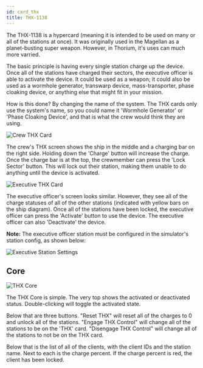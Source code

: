 ```yaml
---
id: card_thx
title: THX-1138
---
```


The THX-1138 is a hypercard (meaning it is intended to be used on many or all of
the stations at once). It was originally used in the Magellan as a
planet-busting super weapon. However, in Thorium, it's uses can much more
varried.

The basic principle is having every single station charge up the device. Once
all of the stations have charged their sectors, the executive officer is able to
activate the device. It could be used as a weapon; it could also be used as a
wormhole generator, transwarp device, mass-transporter, phase cloaking device,
or anything else that might fit in your mission.

How is this done? By changing the name of the system. The THX cards only use the
system's name, so you could name it 'Wormhole Generator' or 'Phase Cloaking
Device', and that is what the crew would think they are using.

![Crew THX Card](/img/card_thx1.jpg)

The crew's THX screen shows the ship in the middle and a charging bar on the
right side. Holding down the 'Charge' button will increase the charge. Once the
charge bar is at the top, the crewmember can press the 'Lock Sector' button.
This will lock out their station, making them unable to do anything until the
device is activated.

![Executive THX Card](/img/card_thx2.jpg)

The executive officer's screen looks similar. However, they see all of the
charge statuses of all of the other stations (indicated with yellow bars on the
ship diagram). Once all of the stations have been locked, the executive officer
can press the 'Activate' button to use the device. The executive officer can
also 'Deactivate' the device.

**Note:** The executive officer station must be configured in the simulator's
station config, as shown below:

![Executive Station Settings](/img/config_exec.jpg)

## Core

![THX Core](/img/core_thx.jpg)

The THX Core is simple. The very top shows the activated or deactivated status.
Double-clicking will toggle the activated state.

Below that are three buttons. "Reset THX" will reset all of the charges to 0 and
unlock all of the stations. "Engage THX Control" will change all of the stations
to be on the 'THX' card. "Disengage THX Control" will change all of the stations
to not be on the THX card.

Below that is the list of all of the clients, with the client IDs and the
station name. Next to each is the charge percent. If the charge percent is red,
the client has been locked.
